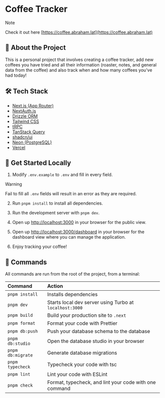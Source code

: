 # Coffee Tracker

> [!NOTE]
> Check it out here
> [https://coffee.abraham.lat](https://coffee.abraham.lat)

## 📝 About the Project

This is a personal project that involves creating a coffee tracker, add new coffees you have tried and all their information (roaster, notes, and general data from the coffee) and also track when and how many coffees you've had today!

## 🛠 Tech Stack

- [Next.js (App Router)](https://nextjs.org)
- [NextAuth.js](https://next-auth.js.org)
- [Drizzle ORM](https://orm.drizzle.team/)
- [Tailwind CSS](https://tailwindcss.com)
- [tRPC](https://trpc.io)
- [TanStack Query](https://tanstack.com/query/latest)
- [shadcn/ui](https://ui.shadcn.com)
- [Neon (PostgreSQL)](https://neon.tech)
- [Vercel](https://www.vercel.com)

## 🚀 Get Started Locally

1. Modify `.env.example` to `.env` and fill in every field.

> [!WARNING]
> Fail to fill all `.env` fields will result in an error as they are required.

2. Run `pnpm install` to install all dependencies.

3. Run the development server with `pnpm dev`.

4. Open up [http://localhost:3000](http://localhost:3000) in your browser for the public view.

5. Open up [http://localhost:3000/dashboard](http://localhost:3000/dashboard) in your browser for the dashboard view where you can manage the application.

6. Enjoy tracking your coffee!

## 🧞 Commands

All commands are run from the root of the project, from a terminal:

| Command           | Action                                                  |
| :---------------- | :------------------------------------------------------ |
| `pnpm install`    | Installs dependencies                                   |
| `pnpm dev`        | Starts local dev server using Turbo at `localhost:3000` |
| `pnpm build`      | Build your production site to `.next`                   |
| `pnpm format`     | Format your code with Prettier                          |
| `pnpm db:push`    | Push your database schema to the database               |
| `pnpm db:studio`  | Open the database studio in your browser                |
| `pnpm db:migrate` | Generate database migrations                            |
| `pnpm typecheck`  | Typecheck your code with tsc                            |
| `pnpm lint`       | Lint your code with ESLint                              |
| `pnpm check`      | Format, typecheck, and lint your code with one command  |

